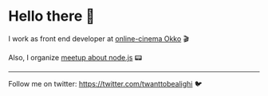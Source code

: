 # Hello there 👋

I work as front end developer at [online-cinema Okko](https://okko.tv) 🎬

Also, I organize [meetup about node.js](https://nodeschool.io/spb) 📟

***

Follow me on twitter: https://twitter.com/twanttobealighi 🐦

